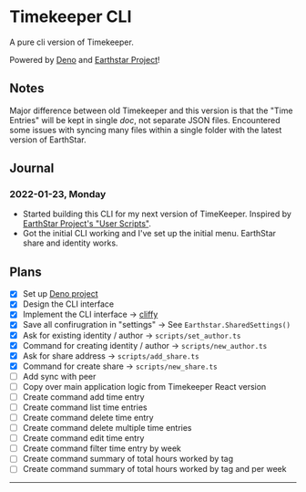 # Timekeeper CLI

A pure cli version of Timekeeper.

Powered by [Deno](https://deno.land) and [Earthstar Project](https://github.com/earthstar-project/earthstar)!

## Notes

Major difference between old Timekeeper and this version is that the "Time Entries" will be kept in single _doc_, not separate JSON files.
Encountered some issues with syncing many files within a single folder with the latest version of EarthStar.

## Journal

### 2022-01-23, Monday

- Started building this CLI for my next version of TimeKeeper. Inspired by [EarthStar Project's "User Scripts"](https://github.com/earthstar-project/user_scripts).
- Got the initial CLI working and I've set up the initial menu. EarthStar share and identity works.

## Plans

- [x] Set up [Deno project](https://deno.land)
- [x] Design the CLI interface
- [x] Implement the CLI interface -> [cliffy](https://deno.land/x/cliffy)
- [x] Save all confirugration in "settings" -> See `Earthstar.SharedSettings()`
- [x] Ask for existing identity / author -> `scripts/set_author.ts`
- [x] Command for creating identity / author -> `scripts/new_author.ts`
- [x] Ask for share address -> `scripts/add_share.ts`
- [x] Command for create share -> `scripts/new_share.ts`
- [ ] Add sync with peer
- [ ] Copy over main application logic from Timekeeper React version
- [ ] Create command add time entry
- [ ] Create command list time entries
- [ ] Create command delete time entry
- [ ] Create command delete multiple time entries
- [ ] Create command edit time entry
- [ ] Create command filter time entry by week
- [ ] Create command summary of total hours worked by tag
- [ ] Create command summary of total hours worked by tag and per week

---